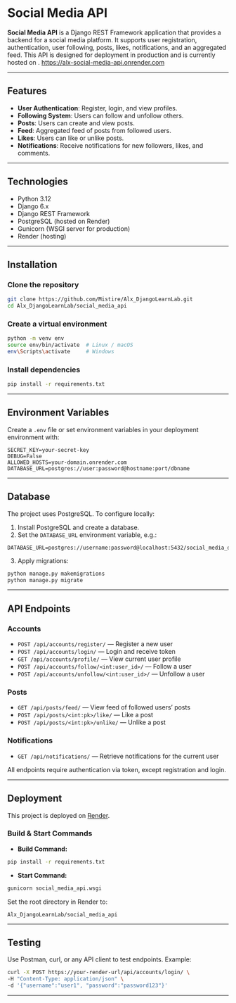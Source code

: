 # Social Media API

**Social Media API** is a Django REST Framework application that provides a backend for a social media platform. It supports user registration, authentication, user following, posts, likes, notifications, and an aggregated feed. This API is designed for deployment in production and is currently hosted on . https://alx-social-media-api.onrender.com


---

## Features

* **User Authentication**: Register, login, and view profiles.
* **Following System**: Users can follow and unfollow others.
* **Posts**: Users can create and view posts.
* **Feed**: Aggregated feed of posts from followed users.
* **Likes**: Users can like or unlike posts.
* **Notifications**: Receive notifications for new followers, likes, and comments.

---

## Technologies

* Python 3.12
* Django 6.x
* Django REST Framework
* PostgreSQL (hosted on Render)
* Gunicorn (WSGI server for production)
* Render (hosting)

---

## Installation

### Clone the repository

```bash
git clone https://github.com/Mistire/Alx_DjangoLearnLab.git
cd Alx_DjangoLearnLab/social_media_api
```

### Create a virtual environment

```bash
python -m venv env
source env/bin/activate  # Linux / macOS
env\Scripts\activate     # Windows
```

### Install dependencies

```bash
pip install -r requirements.txt
```

---

## Environment Variables

Create a `.env` file or set environment variables in your deployment environment with:

```env
SECRET_KEY=your-secret-key
DEBUG=False
ALLOWED_HOSTS=your-domain.onrender.com
DATABASE_URL=postgres://user:password@hostname:port/dbname
```

---

## Database

The project uses PostgreSQL. To configure locally:

1. Install PostgreSQL and create a database.
2. Set the `DATABASE_URL` environment variable, e.g.:

```env
DATABASE_URL=postgres://username:password@localhost:5432/social_media_db
```

3. Apply migrations:

```bash
python manage.py makemigrations
python manage.py migrate
```

---

## API Endpoints

### Accounts

* `POST /api/accounts/register/` — Register a new user
* `POST /api/accounts/login/` — Login and receive token
* `GET /api/accounts/profile/` — View current user profile
* `POST /api/accounts/follow/<int:user_id>/` — Follow a user
* `POST /api/accounts/unfollow/<int:user_id>/` — Unfollow a user

### Posts

* `GET /api/posts/feed/` — View feed of followed users’ posts
* `POST /api/posts/<int:pk>/like/` — Like a post
* `POST /api/posts/<int:pk>/unlike/` — Unlike a post

### Notifications

* `GET /api/notifications/` — Retrieve notifications for the current user

All endpoints require authentication via token, except registration and login.

---

## Deployment

This project is deployed on [Render](https://render.com).

### Build & Start Commands

* **Build Command:**

```bash
pip install -r requirements.txt
```

* **Start Command:**

```bash
gunicorn social_media_api.wsgi
```

Set the root directory in Render to:

```
Alx_DjangoLearnLab/social_media_api
```

---

## Testing

Use Postman, curl, or any API client to test endpoints. Example:

```bash
curl -X POST https://your-render-url/api/accounts/login/ \
-H "Content-Type: application/json" \
-d '{"username":"user1", "password":"password123"}'
```

---
